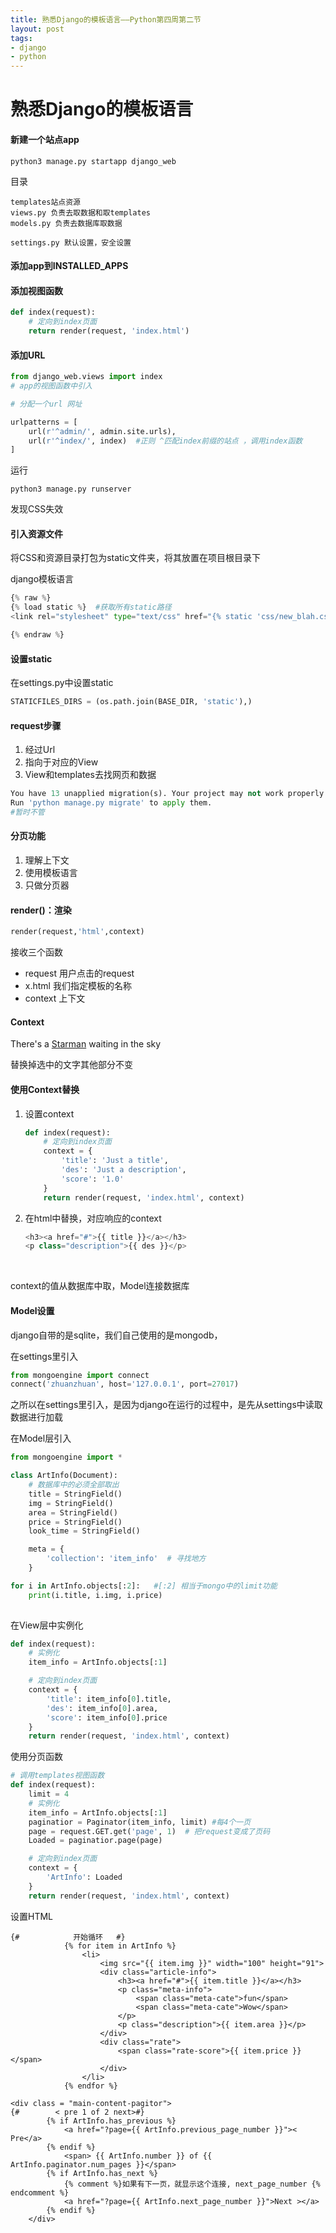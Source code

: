 ```yaml
---
title: 熟悉Django的模板语言——Python第四周第二节
layout: post
tags: 
- django
- python
---
```




# 熟悉Django的模板语言



#### 新建一个站点app

```shell
python3 manage.py startapp django_web
```

目录

```shell
templates站点资源
views.py 负责去取数据和取templates
models.py 负责去数据库取数据

settings.py 默认设置，安全设置

```

#### 添加app到INSTALLED_APPS  

#### 添加视图函数

```python
def index(request):
    # 定向到index页面
    return render(request, 'index.html')
```

#### 添加URL

```python
from django_web.views import index
# app的视图函数中引入

# 分配一个url 网址

urlpatterns = [
    url(r'^admin/', admin.site.urls),
    url(r'^index/', index)  #正则 ^匹配index前缀的站点 ，调用index函数
]
```

运行

```shell
python3 manage.py runserver
```

发现CSS失效

#### 引入资源文件

将CSS和资源目录打包为static文件夹，将其放置在项目根目录下

django模板语言

```python
{% raw %}
{% load static %}  #获取所有static路径
<link rel="stylesheet" type="text/css" href="{% static 'css/new_blah.css' %}">

{% endraw %}
```

#### 设置static

在settings.py中设置static

```python
STATICFILES_DIRS = (os.path.join(BASE_DIR, 'static'),)
```



#### request步骤

1. 经过Url
2. 指向于对应的View
3. View和templates去找网页和数据



```python
You have 13 unapplied migration(s). Your project may not work properly until you apply the migrations for app(s): admin, auth, contenttypes, sessions.
Run 'python manage.py migrate' to apply them.
#暂时不管
```





#### 分页功能

1. 理解上下文
2. 使用模板语言
3. 只做分页器

#### render()：渲染

```python
render(request,'html',context)
```



接收三个函数

- request 用户点击的request
- x.html 我们指定模板的名称
- context 上下文

#### Context

There's a <u>Starman</u> waiting in the sky

替换掉选中的文字其他部分不变



#### 使用Context替换

1. 设置context

   ```python
   def index(request):
       # 定向到index页面
       context = {
           'title': 'Just a title',
           'des': 'Just a description',
           'score': '1.0'
       }
       return render(request, 'index.html', context)
   ```

2. 在html中替换，对应响应的context

   ```python
   <h3><a href="#">{{ title }}</a></h3>
   <p class="description">{{ des }}</p>

   ```

   ​

context的值从数据库中取，Model连接数据库



#### Model设置

django自带的是sqlite，我们自己使用的是mongodb，

在settings里引入

```python
from mongoengine import connect
connect('zhuanzhuan', host='127.0.0.1', port=27017)
```

之所以在settings里引入，是因为django在运行的过程中，是先从settings中读取数据进行加载

在Model层引入

```python
from mongoengine import *
```

```python
class ArtInfo(Document):
    # 数据库中的必须全部取出
    title = StringField()
    img = StringField()
    area = StringField()
    price = StringField()
    look_time = StringField()

    meta = {
        'collection': 'item_info'  # 寻找地方
    }

for i in ArtInfo.objects[:2]:   #[:2] 相当于mongo中的limit功能
    print(i.title, i.img, i.price)
    
```

在View层中实例化

```python
def index(request):
    # 实例化
    item_info = ArtInfo.objects[:1]

    # 定向到index页面
    context = {
        'title': item_info[0].title,
        'des': item_info[0].area,
        'score': item_info[0].price
    }
    return render(request, 'index.html', context)
```



使用分页函数

```python
# 调用templates视图函数
def index(request):
    limit = 4
    # 实例化
    item_info = ArtInfo.objects[:1]
    paginatior = Paginator(item_info, limit) #每4个一页
    page = request.GET.get('page', 1)  # 把request变成了页码
    Loaded = paginatior.page(page)

    # 定向到index页面
    context = {
        'ArtInfo': Loaded
    }
    return render(request, 'index.html', context)
```



设置HTML

```django
{#            开始循环   #}
            {% for item in ArtInfo %}
                <li>
                    <img src="{{ item.img }}" width="100" height="91">
                    <div class="article-info">
                        <h3><a href="#">{{ item.title }}</a></h3>
                        <p class="meta-info">
                            <span class="meta-cate">fun</span>
                            <span class="meta-cate">Wow</span>
                        </p>
                        <p class="description">{{ item.area }}</p>
                    </div>
                    <div class="rate">
                        <span class="rate-score">{{ item.price }}</span>
                    </div>
                </li>
            {% endfor %}
```

```django
<div class = "main-content-pagitor">
{#        < pre 1 of 2 next>#}
        {% if ArtInfo.has_previous %}
            <a href="?page={{ ArtInfo.previous_page_number }}">< Pre</a>
        {% endif %}
            <span> {{ ArtInfo.number }} of {{ ArtInfo.paginator.num_pages }}</span>
        {% if ArtInfo.has_next %}
            {% comment %}如果有下一页，就显示这个连接, next_page_number {% endcomment %}
            <a href="?page={{ ArtInfo.next_page_number }}">Next ></a>
        {% endif %}
    </div>
```

